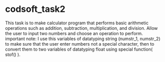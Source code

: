 # codsoft_task2
This task is to make calculator program that performs basic arithmetic
operations such as addition, subtraction, multiplication, and
division. Allow the user to input two numbers and choose an
operation to perform.
important note:
I use this variables of datatyping string (numstr_1, numstr_2) to make sure that the user enter numbers not a special character,
then to convert them to two variables of datatyping float using  special function( stof() ).


